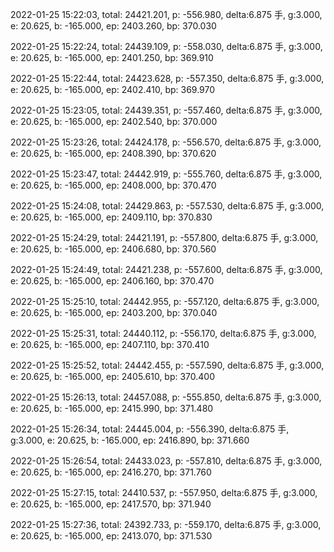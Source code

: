 2022-01-25 15:22:03, total: 24421.201, p: -556.980, delta:6.875 手, g:3.000, e: 20.625, b: -165.000, ep: 2403.260, bp: 370.030

2022-01-25 15:22:24, total: 24439.109, p: -558.030, delta:6.875 手, g:3.000, e: 20.625, b: -165.000, ep: 2401.250, bp: 369.910

2022-01-25 15:22:44, total: 24423.628, p: -557.350, delta:6.875 手, g:3.000, e: 20.625, b: -165.000, ep: 2402.410, bp: 369.970

2022-01-25 15:23:05, total: 24439.351, p: -557.460, delta:6.875 手, g:3.000, e: 20.625, b: -165.000, ep: 2402.540, bp: 370.000

2022-01-25 15:23:26, total: 24424.178, p: -556.570, delta:6.875 手, g:3.000, e: 20.625, b: -165.000, ep: 2408.390, bp: 370.620

2022-01-25 15:23:47, total: 24442.919, p: -555.760, delta:6.875 手, g:3.000, e: 20.625, b: -165.000, ep: 2408.000, bp: 370.470

2022-01-25 15:24:08, total: 24429.863, p: -557.530, delta:6.875 手, g:3.000, e: 20.625, b: -165.000, ep: 2409.110, bp: 370.830

2022-01-25 15:24:29, total: 24421.191, p: -557.800, delta:6.875 手, g:3.000, e: 20.625, b: -165.000, ep: 2406.680, bp: 370.560

2022-01-25 15:24:49, total: 24421.238, p: -557.600, delta:6.875 手, g:3.000, e: 20.625, b: -165.000, ep: 2406.160, bp: 370.470

2022-01-25 15:25:10, total: 24442.955, p: -557.120, delta:6.875 手, g:3.000, e: 20.625, b: -165.000, ep: 2403.200, bp: 370.040

2022-01-25 15:25:31, total: 24440.112, p: -556.170, delta:6.875 手, g:3.000, e: 20.625, b: -165.000, ep: 2407.110, bp: 370.410

2022-01-25 15:25:52, total: 24442.455, p: -557.590, delta:6.875 手, g:3.000, e: 20.625, b: -165.000, ep: 2405.610, bp: 370.400

2022-01-25 15:26:13, total: 24457.088, p: -555.850, delta:6.875 手, g:3.000, e: 20.625, b: -165.000, ep: 2415.990, bp: 371.480

2022-01-25 15:26:34, total: 24445.004, p: -556.390, delta:6.875 手, g:3.000, e: 20.625, b: -165.000, ep: 2416.890, bp: 371.660

2022-01-25 15:26:54, total: 24433.023, p: -557.810, delta:6.875 手, g:3.000, e: 20.625, b: -165.000, ep: 2416.270, bp: 371.760

2022-01-25 15:27:15, total: 24410.537, p: -557.950, delta:6.875 手, g:3.000, e: 20.625, b: -165.000, ep: 2417.570, bp: 371.940

2022-01-25 15:27:36, total: 24392.733, p: -559.170, delta:6.875 手, g:3.000, e: 20.625, b: -165.000, ep: 2413.070, bp: 371.530